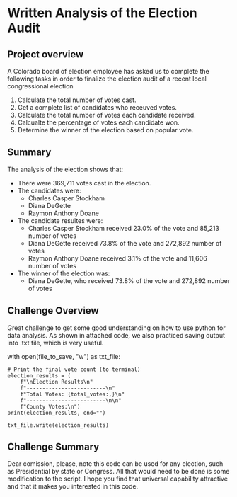 # Written Analysis of the Election Audit

## Project overview
A Colorado board of election employee has asked us to complete the following tasks in order to finalize the election audit of a recent local congressional election

1. Calculate the total number of votes cast.
2. Get a complete list of candidates who receuved votes.
3. Calculate the total number of votes each candidate received.
4. Calcualte the percentage of votes each candidate won.
5. Determine the winner of the election based on popular vote.

## Summary
The analysis of the election shows that:
- There were 369,711 votes cast in the election.
- The candidates were:
  - Charles Casper Stockham
  - Diana DeGette
  - Raymon Anthony Doane
- The candidate resultes were:
  - Charles Casper Stockham received 23.0% of the vote and 85,213 number of votes
  - Diana DeGette received 73.8% of the vote and 272,892 number of votes
  - Raymon Anthony Doane received 3.1% of the vote and 11,606 number of votes
- The winner of the election was:
  - Diana DeGette, who received 73.8% of the vote and 272,892 number of votes

## Challenge Overview
Great challenge to get some good understanding on how to use python for data analysis. 
As shown in attached code, we also practiced saving output into .txt file, which is very useful.

with open(file_to_save, "w") as txt_file:

    # Print the final vote count (to terminal)
    election_results = (
        f"\nElection Results\n"
        f"-------------------------\n"
        f"Total Votes: {total_votes:,}\n"
        f"-------------------------\n\n"
        f"County Votes:\n")
    print(election_results, end="")

    txt_file.write(election_results)

## Challenge Summary

Dear comission, please, note this code can be used for any election, such as Presidential by state or Congress. All that would need to be done is some modification to the script. I hope you find that universal capability attractive and that it makes you interested in this code.
